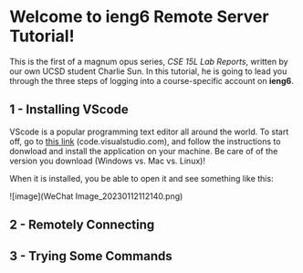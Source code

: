 # Welcome to ieng6 Remote Server Tutorial!

This is the first of a magnum opus series, *CSE 15L Lab Reports*, written by our own UCSD student Charlie Sun. In this tutorial, he is going to lead you through the three steps of logging into a course-specific account on __ieng6__. 

## 1 - Installing VScode
VScode is a popular programming text editor all around the world. To start off, go to [this link](code.visualstudio.com) (code.visualstudio.com), and follow the instructions to donwload and install the application on your machine. Be care of of the version you download (Windows vs. Mac vs. Linux)!

When it is installed, you be able to open it and see something like this: 

![image](WeChat Image_20230112112140.png)


## 2 - Remotely Connecting




## 3 - Trying Some Commands

